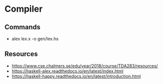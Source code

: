 # Compiler

## Commands

- alex lex.x -o gen/lex.hs

## Resources

- https://www.cse.chalmers.se/edu/year/2018/course/TDA283/resources/
- https://haskell-alex.readthedocs.io/en/latest/index.html
- https://haskell-happy.readthedocs.io/en/latest/introduction.html
